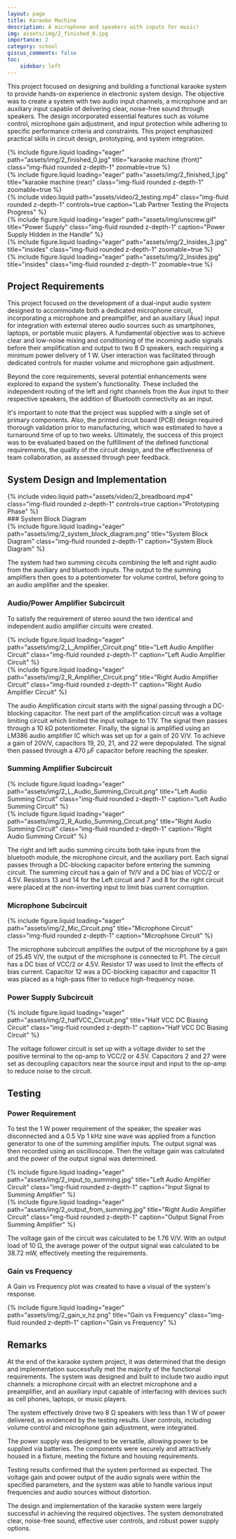 ```yaml
---
layout: page
title: Karaoke Machine 
description: A microphone and speakers with inputs for music! 
img: assets/img/2_finished_0.jpg
importance: 2
category: school
giscus_comments: false
toc:
    sidebar: left
---
```


This project focused on designing and building a functional karaoke system to provide hands-on experience in electronic system design. The objective was to create a system with two audio input channels, a microphone and an auxiliary input capable of delivering clear, noise-free sound through speakers. The design incorporated essential features such as volume control, microphone gain adjustment, and input protection while adhering to specific performance criteria and constraints. This project emphasized practical skills in circuit design, prototyping, and system integration. 

<div class="row">
    <div class="col-sm mt-3 mt-md-0">
        {% include figure.liquid loading="eager" path="assets/img/2_finished_0.jpg" title="karaoke machine (front)" class="img-fluid rounded z-depth-1" zoomable=true %}
    </div>
    <div class="col-sm mt-3 mt-md-0">
        {% include figure.liquid loading="eager" path="assets/img/2_finished_1.jpg" title="karaoke machine (rear)" class="img-fluid rounded z-depth-1" zoomable=true %}
    </div>
</div>


<div class="row mt-3">
    <div class="col-sm mt-3 mt-md-0">
        {% include video.liquid path="assets/video/2_testing.mp4" class="img-fluid rounded z-depth-1" controls=true caption="Lab Partner Testing the Projects Progress" %}
    </div>
    <div class="col-sm mt-3 mt-md-0">
        {% include figure.liquid loading="eager" path="assets/img/unscrew.gif" title="Power Supply" class="img-fluid rounded z-depth-1" caption="Power Supply Hidden in the Handle" %}
    </div>
</div>

<div class="row">
    <div class="col-sm mt-3 mt-md-0">
        {% include figure.liquid loading="eager" path="assets/img/2_Insides_3.jpg" title="insides" class="img-fluid rounded z-depth-1" zoomable=true %}
    </div>
    <div class="col-sm mt-3 mt-md-0">
        {% include figure.liquid loading="eager" path="assets/img/2_Insides.jpg" title="insides" class="img-fluid rounded z-depth-1" zoomable=true %}
    </div>
</div>

## Project Requirements
This project focused on the development of a dual-input audio system designed to accommodate both a dedicated microphone circuit, incorporating a microphone and preamplifier, and an auxiliary (Aux) input for integration with external stereo audio sources such as smartphones, laptops, or portable music players. A fundamental objective was to achieve clear and low-noise mixing and conditioning of the incoming audio signals before their amplification and output to two 8 Ω speakers, each requiring a minimum power delivery of 1 W. User interaction was facilitated through dedicated controls for master volume and microphone gain adjustment.

Beyond the core requirements, several potential enhancements were explored to expand the system's functionality. These included the independent routing of the left and right channels from the Aux input to their respective speakers, the addition of Bluetooth connectivity as an input. 

It's important to note that the project was supplied with a single set of primary components. Also, the printed circuit board (PCB) design required thorough validation prior to manufacturing, which was estimated to have a turnaround time of up to two weeks. Ultimately, the success of this project was to be evaluated based on the fulfillment of the defined functional requirements, the quality of the circuit design, and the effectiveness of team collaboration, as assessed through peer feedback.


## System Design and Implementation
<div class="row mt-3">
    <div class="col-sm mt-3 mt-md-0">
        {% include video.liquid path="assets/video/2_breadboard.mp4" class="img-fluid rounded z-depth-1" controls=true caption="Prototyping Phase" %}
    </div>
</div>
### System Block Diagram

<div class="row">
    <div class="col-sm mt-3 mt-md-0">
        {% include figure.liquid loading="eager" path="assets/img/2_system_block_diagram.png" title="System Block Diagram" class="img-fluid rounded z-depth-1" caption="System Block Diagram" %}
    </div>
</div>

The system had two summing circuits combining the left and right audio from the auxiliary and bluetooth inputs. The output to the summing amplifiers then goes to a potentiometer for volume control, before going to an audio amplifier and the speaker. 

### Audio/Power Amplifier Subcircuit

To satisfy the requirement of stereo sound the two identical and independent audio amplifier circuits were created.

<div class="row">
    <div class="col-sm mt-3 mt-md-0">
        {% include figure.liquid loading="eager" path="assets/img/2_L_Amplifier_Circuit.png" title="Left Audio Amplifier Circuit" class="img-fluid rounded z-depth-1" caption="Left Audio Amplifier Circuit" %}
    </div>
    <div class="col-sm mt-3 mt-md-0">
        {% include figure.liquid loading="eager" path="assets/img/2_R_Amplifier_Circuit.png" title="Right Audio Amplifier Circuit" class="img-fluid rounded z-depth-1" caption="Right Audio Amplifier Circuit" %}
    </div>
</div>

The audio Amplification circuit starts with the signal passing through a DC-blocking capacitor. The next part of the amplification circuit was a voltage limiting circuit which limited the input voltage to 1.1V. The signal then passes through a 10 kΩ potentiometer. Finally, the signal is amplified using an LM386 audio amplifier IC which was set up for a gain of 20 V/V. To achieve a gain of 20V/V, capacitors 19, 20, 21, and 22 were depopulated. The signal then passed through a 470 $\mu$F capacitor before reaching the speaker. 


### Summing Amplifier Subcircuit

<div class="row">
    <div class="col-sm mt-3 mt-md-0">
        {% include figure.liquid loading="eager" path="assets/img/2_L_Audio_Summing_Circuit.png" title="Left Audio Summing Circuit" class="img-fluid rounded z-depth-1" caption="Left Audio Summing Circuit" %}
    </div>
    <div class="col-sm mt-3 mt-md-0">
        {% include figure.liquid loading="eager" path="assets/img/2_R_Audio_Summing_Circuit.png" title="Right Audio Summing Circuit" class="img-fluid rounded z-depth-1" caption="Right Audio Summing Circuit" %}
    </div>
</div>

The right and left audio summing circuits both take inputs from the bluetooth module, the microphone circuit, and the auxiliary port. Each signal passes through a DC-blocking capacitor before entering the summing circuit. The summing circuit has a gain of 1V/V and a DC bias of VCC/2 or 4.5V. Resistors 13 and 14 for the Left circuit and 7 and 8 for the right circuit were placed at the non-inverting input to limit bias current corruption.

### Microphone Subcircuit

<div class="row">
    <div class="col-sm mt-3 mt-md-0">
        {% include figure.liquid loading="eager" path="assets/img/2_Mic_Circuit.png" title="Microphone Circuit" class="img-fluid rounded z-depth-1" caption="Microphone Circuit" %}
    </div>
</div>

The microphone subcircuit amplifies the output of the microphone by a gain of 25.45 V/V, the output of the microphone is connected to P1. The circuit has a DC bias of VCC/2 or 4.5V. Resistor 17 was used to limit the effects of bias current. Capacitor 12 was a DC-blocking capacitor and capacitor 11 was placed as a high-pass filter to reduce high-frequency noise.

### Power Supply Subcircuit

<div class="row">
    <div class="col-sm mt-3 mt-md-0">
        {% include figure.liquid loading="eager" path="assets/img/2_halfVCC_Circuit.png" title="Half VCC DC Biasing Circuit" class="img-fluid rounded z-depth-1" caption="Half VCC DC Biasing Circuit" %}
    </div>
</div>

The voltage follower circuit is set up with a voltage divider to set the positive terminal to the op-amp to VCC/2 or 4.5V. Capacitors 2 and 27 were set as decoupling capacitors near the source input and input to the op-amp to reduce noise to the circuit. 

## Testing


### Power Requirement

To test the 1 W power requirement of the speaker, the speaker was disconnected and a 0.5 Vp 1 kHz sine wave was applied from a function generator to one of the summing amplifier inputs. The output signal was then recorded using an oscilloscope. Then the voltage gain was calculated and the power of the output signal was determined. 

<div class="row">
    <div class="col-sm mt-3 mt-md-0">
        {% include figure.liquid loading="eager" path="assets/img/2_input_to_summing.jpg" title="Left Audio Amplifier Circuit" class="img-fluid rounded z-depth-1" caption="Input Signal to Summing Amplifier" %}
    </div>
    <div class="col-sm mt-3 mt-md-0">
        {% include figure.liquid loading="eager" path="assets/img/2_output_from_summing.jpg" title="Right Audio Amplifier Circuit" class="img-fluid rounded z-depth-1" caption="Output Signal From Summing Amplifier" %}
    </div>
</div>

The voltage gain of the circuit was calculated to be 1.76 V/V. With an output load of 10 Ω, the average power of the output signal was calculated to be 38.72 mW, effectively meeting the requirements.

### Gain vs Frequency
A Gain vs Frequency plot was created to have a visual of the system's response.

<div class="row">
    <div class="col-sm mt-3 mt-md-0">
        {% include figure.liquid loading="eager" path="assets/img/2_gain_v_hz.png" title="Gain vs Frequency" class="img-fluid rounded z-depth-1" caption="Gain vs Frequency" %}
    </div>
</div>

## Remarks
At the end of the karaoke system project, it was determined that the design and implementation successfully met the majority of the functional requirements. The system was designed and built to include two audio input channels: a microphone circuit with an electret microphone and a preamplifier, and an auxiliary input capable of interfacing with devices such as cell phones, laptops, or music players.

The system effectively drove two 8 Ω speakers with less than 1 W of power delivered, as evidenced by the testing results. User controls, including volume control and microphone gain adjustment, were integrated.

The power supply was designed to be versatile, allowing power to be supplied via batteries. The components were securely and attractively housed in a fixture, meeting the fixture and housing requirements.

Testing results confirmed that the system performed as expected. The voltage gain and power output of the audio signals were within the specified parameters, and the system was able to handle various input frequencies and audio sources without distortion.

The design and implementation of the karaoke system were largely successful in achieving the required objectives. The system demonstrated clear, noise-free sound, effective user controls, and robust power supply options.

